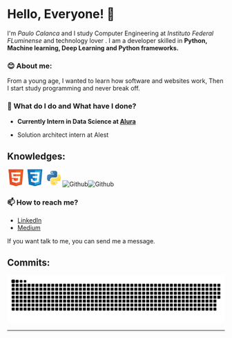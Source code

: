 # Hello, Everyone! 👋

I'm _Paulo Calanca_ and I study Computer Engineering at _Instituto Federal FLuminense_ and technology lover . I am a developer skilled in **Python, Machine learning, Deep Learning and Python frameworks.**  
### 😊 About me:  
<p>From a young age, I wanted to learn how software and websites work, Then I start study programming and never break off.</p>


### 🌱 What do I do and What have I done? 

- **Currently Intern in Data Science at [Alura](https://www.alura.com.br/)**

- Solution architect intern at Alest

## Knowledges:
<p>
<img src="https://raw.githubusercontent.com/devicons/devicon/master/icons/html5/html5-original.svg" alt="Github" height="40" width="40" style="max-width:100%;">
</img>
<img src="https://raw.githubusercontent.com/devicons/devicon/master/icons/css3/css3-original.svg" alt="Github"  height="40" width="40" style="max-width:100%;"></img>    
</img><img src="https://raw.githubusercontent.com/devicons/devicon/master/icons/python/python-original.svg" alt="Github" height="40" width="40"  style="max-width:100%;"></img><img src="https://cdn.jsdelivr.net/gh/devicons/devicon/icons/postgresql/postgresql-plain-wordmark.svg" alt="Github" height="40" width="40"  style="max-width:100%;"></img><img
src="https://cdn.jsdelivr.net/gh/devicons/devicon/icons/tensorflow/tensorflow-original.svg" alt="Github" height="40" width="40"  style="max-width:100%;"></img>
</p>

### 📫 How to reach me?
<!--- - [My Academic Page](notion) --->
- [LinkedIn](https://www.linkedin.com/in/paulocalanca) 
- [Medium](https://medium.com/@PauloCalanca)


If you want talk to me, you can send me a message.


## Commits:
<div>
<center>

  ![Snake animation](https://github.com/PFCalanca/PFCalanca/blob/output/github-contribution-grid-snake.svg)

</center>
</div>

***





<!--
**PFCalanca/PFCalanca** is a ✨ _special_ ✨ repository because its `README.md` (this file) appears on your GitHub profile.

Here are some ideas to get you started:

- 🔭 I’m currently working on ...
- 🌱 I’m currently learning ...
- 👯 I’m looking to collaborate on ...
- 🤔 I’m looking for help with ...
- 💬 Ask me about ...
- 📫 How to reach me: ...
- 😄 Pronouns: ...
- ⚡ Fun fact: ...
-->
